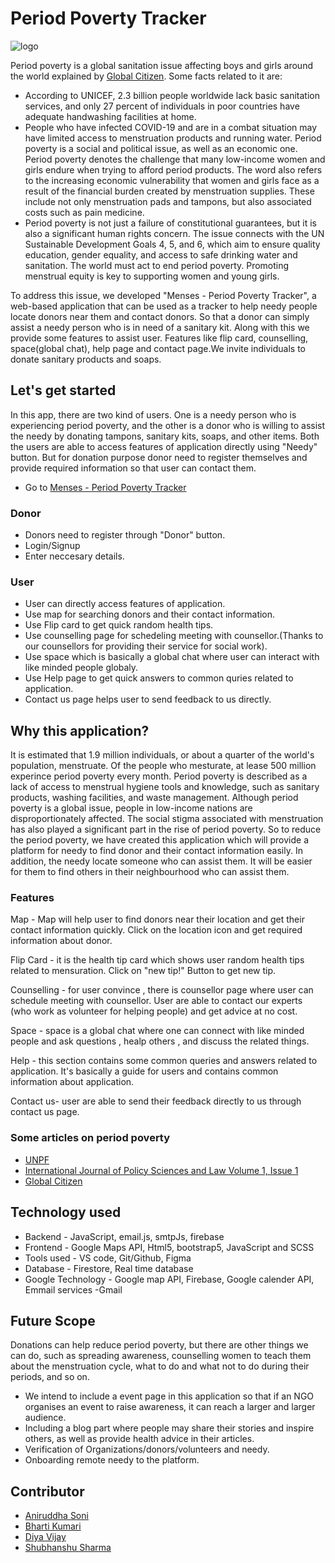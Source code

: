 # Period Poverty Tracker
![logo](https://user-images.githubusercontent.com/87236107/160803967-4c573e67-e94b-4f12-9253-d065f772a6e2.png)


Period poverty is a global sanitation issue affecting boys and girls around the world explained by [Global Citizen](https://www.globalcitizen.org/en/content/period-poverty-everything-you-need-to-know/). Some facts related to it are:
* According to UNICEF, 2.3 billion people worldwide lack basic sanitation services, and only 27 percent of individuals in poor countries have adequate handwashing facilities at home. 
* People who have infected COVID-19 and are in a combat situation may have limited access to menstruation products and running water. Period poverty is a social and political issue, as well as an economic one. Period poverty denotes the challenge that many low-income women and girls endure when trying to afford period products. The word also refers to the increasing economic vulnerability that women and girls face as a result of the financial burden created by menstruation supplies. These include not only menstruation pads and tampons, but also associated costs such as pain medicine.
* Period poverty is not just a failure of constitutional guarantees, but it is also a significant human rights concern. The issue connects with the UN Sustainable Development Goals 4, 5, and 6, which aim to ensure quality education, gender equality, and access to safe drinking water and sanitation.
The world must act to end period poverty. Promoting menstrual equity is key to supporting women and young girls. 

To address this issue, we developed "Menses - Period Poverty Tracker", a web-based application that can be used as a tracker to help needy people locate donors near them and contact donors. So that a donor can simply assist a needy person who is in need of a sanitary kit. Along with this we provide some features to assist user. Features like flip card, counselling, space(global chat), help page and contact page.We invite individuals to donate sanitary products and soaps. 

## Let's get started

In this app, there are two kind of users. One is a needy person who is experiencing period poverty, and the other is a donor who is willing to assist the needy by donating tampons, sanitary kits, soaps, and other items. Both the users are able to access features of application directly using "Needy" button. But for donation purpose donor need to register themselves and provide required information so that user can contact them.

* Go to [Menses - Period Poverty Tracker](https://gdsc-rtu.github.io/Solution-Challenge-Menses/) 
### Donor
* Donors need to register through "Donor" button.
* Login/Signup
* Enter neccesary details.
### User
* User can directly access features of application.
* Use map for searching donors and their contact information.
* Use Flip card to get quick random health tips.
* Use counselling page for schedeling meeting with counsellor.(Thanks to our counsellors for providing their service for social work).
* Use space which is basically a global chat where user can interact with like minded people globaly.
* Use Help page to get quick answers to common quries related to application.
* Contact us page helps user to send feedback to us directly.

## Why this application?

It is estimated that 1.9 million individuals, or about a quarter of the world's population, menstruate.
Of the people who mesturate, at lease 500 million experince period poverty every month. Period poverty is described as a lack of access to menstrual hygiene tools and knowledge, such as sanitary products, washing facilities, and waste management.
Although period poverty is a global issue, people in low-income nations are disproportionately affected. The social stigma associated with menstruation has also played a significant part in the rise of period poverty. 
So to reduce the period poverty, we have created this application which will provide a platform for needy to find donor and their contact information easily. In addition, the needy locate someone who can assist them. It will be easier for them to find others in their neighbourhood who can assist them. 

### Features

Map - Map will help user to find donors near their location and get their contact information quickly. Click on the location icon and get required information about donor.

Flip Card - it is the health tip card which shows user random health tips related to mensuration. Click on "new tip!" Button to get new tip.

Counselling - for user convince , there is counsellor page where user can schedule meeting with counsellor. User are able to contact our experts (who work as volunteer for helping people) and get advice at no cost.

Space - space is a global chat where one can connect with like minded people and ask questions , healp others , and discuss the related things.

Help - this section contains some common queries and answers related to application. It's basically a guide for users and contains common information about application.

Contact us- user are able to send their feedback directly to us through contact us page.

### Some articles on period poverty

* [UNPF](https://www.unfpa.org/menstruationfaq) 
* [International Journal of Policy Sciences and Law Volume 1, Issue 1](https://ijpsl.in/wp-content/uploads/2020/09/Period-Poverty_Sachika-Preetkiran.pdf)
* [Global Citizen](https://www.globalcitizen.org/en/content/period-poverty-everything-you-need-to-know/)

## Technology used

* Backend - JavaScript, email.js, smtpJs, firebase 
* Frontend - Google Maps API, Html5, bootstrap5, JavaScript and SCSS
* Tools used - VS code, Git/Github, Figma
* Database - Firestore, Real time database
* Google Technology - Google map API, Firebase, Google calender API, Emmail services -Gmail

## Future Scope

Donations can help reduce period poverty, but there are other things we can do, such as spreading awareness, counselling women to teach them about the menstruation cycle, what to do and what not to do during their periods, and so on.

* We intend to include a event page in this application so that if an NGO organises an event to raise awareness, it can reach a larger and larger audience. 
* Including a blog part where people may share their stories and inspire others, as well as provide health advice in their articles.
* Verification of Organizations/donors/volunteers and needy.
* Onboarding remote needy to the platform.

## Contributor

* [Aniruddha Soni](https://github.com/AniruddhaSoni)
* [Bharti Kumari](https://github.com/bhartik021)
* [Diya Vijay](https://github.com/DiyaVj)
* [Shubhanshu Sharma](https://github.com/Shubhanshu156)

